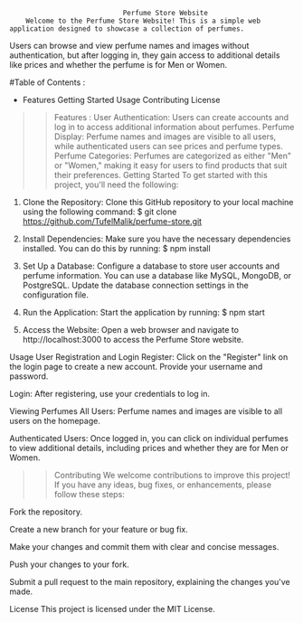                 				Perfume Store Website
        Welcome to the Perfume Store Website! This is a simple web application designed to showcase a collection of perfumes.
Users can browse and view perfume names and images without authentication, but after logging in, they gain access to additional
details like prices and whether the perfume is for Men or Women.

 
 #Table of Contents :
* Features
Getting Started
Usage
Contributing
License

>> Features :
        User Authentication: Users can create accounts and log in to access additional information about perfumes.
Perfume Display: Perfume names and images are visible to all users, while authenticated users can see prices and perfume types.
Perfume Categories: Perfumes are categorized as either "Men" or "Women," making it easy for users to find products that suit their preferences.
Getting Started
To get started with this project, you'll need the following:

1) Clone the Repository: Clone this GitHub repository to your local machine using the following command:
          $ git clone https://github.com/TufelMalik/perfume-store.git
2) Install Dependencies: Make sure you have the necessary dependencies installed. You can do this by running:
        $ npm install
3) Set Up a Database: Configure a database to store user accounts and perfume information. You can use a database like MySQL, MongoDB, or PostgreSQL. Update the database connection settings in the configuration file.

4) Run the Application: Start the application by running:
       $ npm start

5) Access the Website: Open a web browser and navigate to http://localhost:3000 to access the Perfume Store website.

Usage
User Registration and Login
Register: Click on the "Register" link on the login page to create a new account. Provide your username and password.

Login: After registering, use your credentials to log in.

 Viewing Perfumes
All Users: Perfume names and images are visible to all users on the homepage.

Authenticated Users: Once logged in, you can click on individual perfumes to view additional details, including prices and whether they are for Men or Women.


>> Contributing
We welcome contributions to improve this project! If you have any ideas, bug fixes, or enhancements, please follow these steps:

Fork the repository.

Create a new branch for your feature or bug fix.

Make your changes and commit them with clear and concise messages.

Push your changes to your fork.

Submit a pull request to the main repository, explaining the changes you've made.

License
This project is licensed under the MIT License.

